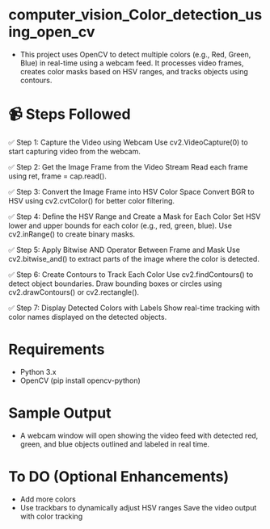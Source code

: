 # computer_vision_Color_detection_using_open_cv

- This project uses OpenCV to detect multiple colors (e.g., Red, Green, Blue) in real-time using a webcam feed. It processes video frames, creates color masks based on HSV ranges, and tracks objects using contours.

# 📹 Steps Followed
✅ Step 1: Capture the Video using Webcam
Use cv2.VideoCapture(0) to start capturing video from the webcam.

✅ Step 2: Get the Image Frame from the Video Stream
Read each frame using ret, frame = cap.read().

✅ Step 3: Convert the Image Frame into HSV Color Space
Convert BGR to HSV using cv2.cvtColor() for better color filtering.

✅ Step 4: Define the HSV Range and Create a Mask for Each Color
Set HSV lower and upper bounds for each color (e.g., red, green, blue).
Use cv2.inRange() to create binary masks.

✅ Step 5: Apply Bitwise AND Operator Between Frame and Mask
Use cv2.bitwise_and() to extract parts of the image where the color is detected.

✅ Step 6: Create Contours to Track Each Color
Use cv2.findContours() to detect object boundaries.
Draw bounding boxes or circles using cv2.drawContours() or cv2.rectangle().

✅ Step 7: Display Detected Colors with Labels
Show real-time tracking with color names displayed on the detected objects.

#  Requirements
- Python 3.x
- OpenCV (pip install opencv-python)

# Sample Output
- A webcam window will open showing the video feed with detected red, green, and blue objects outlined and labeled in real time.

# To DO (Optional Enhancements)
- Add more colors
- Use trackbars to dynamically adjust HSV ranges
Save the video output with color tracking
